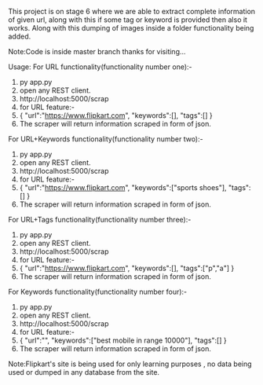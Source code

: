 This project is on stage 6 where we are able to extract complete information of given url, along with this if some tag or keyword is provided
then also it works.
Along with this dumping of images inside a folder functionality being added. 

Note:Code is inside master branch thanks for visiting...

Usage:
For URL functionality(functionality number one):-
1. py app.py
2. open any REST client.
3. http://localhost:5000/scrap
4. for URL feature:-
4. {
  "url":"https://www.flipkart.com",
   "keywords":[],
  "tags":[]
}
5. The scraper will return information scraped in form of json.


For URL+Keywords functionality(functionality number two):-
1. py app.py
2. open any REST client.
3. http://localhost:5000/scrap
4. for URL feature:-
4. {
  "url":"https://www.flipkart.com",
   "keywords":["sports shoes"],
  "tags":[]
}
5. The scraper will return information scraped in form of json.

For URL+Tags functionality(functionality number three):-
1. py app.py
2. open any REST client.
3. http://localhost:5000/scrap
4. for URL feature:-
4. {
  "url":"https://www.flipkart.com",
   "keywords":[],
  "tags":["p","a"]
}
5. The scraper will return information scraped in form of json.

For Keywords functionality(functionality number four):-
1. py app.py
2. open any REST client.
3. http://localhost:5000/scrap
4. for URL feature:-
4. {
  "url":"",
   "keywords":["best mobile in range 10000"],
  "tags":[]
}
5. The scraper will return information scraped in form of json.


Note:Flipkart's site is being used for only learning purposes , no data being used or dumped in any database from the site.
